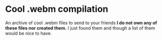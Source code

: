 # Cool .webm compilation
An archive of cool .webm files to send to your friends
**I do not own any of these files nor created them.** I just found them and though a list of them would be nice to have. 

